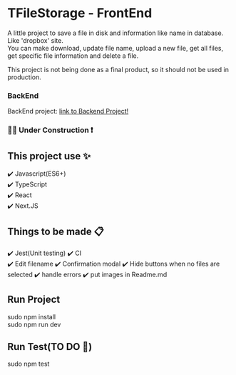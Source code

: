 # TFileStorage - FrontEnd

A little project to save a file in disk and information like name in database. Like 'dropbox' site.  
You can make download, update file name, upload a new file, get all files, get specific file information and delete a file.  

This project is not being done as a final product, so it should not be used in production.

### BackEnd
 BackEnd project: [link to Backend Project!](https://github.com/faidertms/file-storage-expressjs)

### :construction::construction_worker: Under Construction :exclamation:  

## This project use :sparkles: 
:heavy_check_mark: Javascript(ES6+)    
:heavy_check_mark: TypeScript   
:heavy_check_mark: React  
:heavy_check_mark: Next.JS  

## Things to be made :clipboard:  
:heavy_check_mark: Jest(Unit testing)
:heavy_check_mark: CI  
:heavy_check_mark: Edit filename
:heavy_check_mark: Confirmation modal
:heavy_check_mark: Hide buttons when no files are selected
:heavy_check_mark: handle errors
:heavy_check_mark: put images in Readme.md

## Run Project
sudo npm install    
sudo npm run dev    

## Run Test(TO DO :construction_worker:)
sudo npm test  
